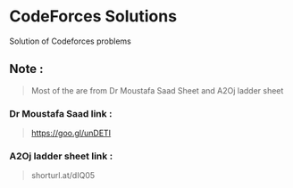 # CodeForces Solutions
Solution of Codeforces problems 

## Note :
 >Most of the are from Dr Moustafa Saad Sheet and A2Oj ladder sheet <br>
  ### Dr Moustafa Saad link :
 > https://goo.gl/unDETI
 ###  A2Oj ladder sheet link :
 > shorturl.at/dIQ05
